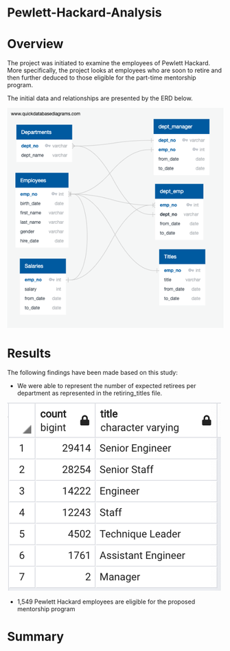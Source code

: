 # Pewlett-Hackard-Analysis

# Overview
The project was initiated to examine the employees of Pewlett Hackard. More specifically, the project looks at employees who are soon to retire and then further deduced to those eligible for the part-time mentorship program. 

The initial data and relationships are presented by the ERD below. 

![ERD](https://github.com/patrickryanpo/Pewlett-Hackard-Analysis/blob/main/EmployeeDB.png)

# Results
The following findings have been made based on this study:
- We were able to represent the number of expected retirees per department as represented in the retiring_titles file.

![Retiring Titles](https://github.com/patrickryanpo/Pewlett-Hackard-Analysis/blob/main/retiring_titles.png)


- 1,549 Pewlett Hackard employees are eligible for the proposed mentorship program 


# Summary